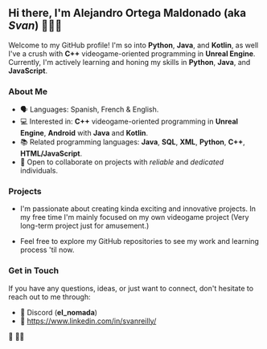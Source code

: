 ## Hi there, I'm **Alejandro Ortega Maldonado** (aka *Svan*) ☝🏻🐺

Welcome to my GitHub profile! I'm so into **Python**, **Java**, and **Kotlin**, as well I've a crush with **C++** videogame-oriented programming in **Unreal Engine**. Currently, I'm actively learning and honing my skills in **Python**, **Java**, and **JavaScript**.

### About Me

- 🗣  Languages: Spanish, French & English.
- 💻 Interested in: **C++** videogame-oriented programming in **Unreal Engine**, **Android** with **Java** and **Kotlin**.
- 📚 Related programming languages: **Java**, **SQL**, **XML**, **Python**, **C++**, **HTML/JavaScript**.
- 👥 Open to collaborate on projects with *reliable* and *dedicated* individuals.

### Projects

- I'm passionate about creating kinda exciting and innovative projects. In my free time I'm mainly focused on my own videogame project (Very long-term project just for amusement.)

- Feel free to explore my GitHub repositories to see my work and learning process 'til now.

### Get in Touch

If you have any questions, ideas, or just want to connect, don't hesitate to reach out to me through: 
- 📲 Discord (**el_nomada**)
- 💼 https://www.linkedin.com/in/svanreilly/

🐺
🙏🏻

